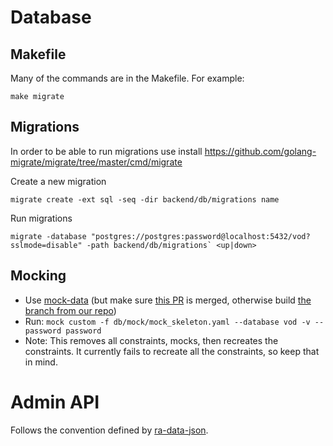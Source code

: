 # Database

## Makefile

Many of the commands are in the Makefile. For example:

```
make migrate
```

## Migrations

In order to be able to run migrations use install https://github.com/golang-migrate/migrate/tree/master/cmd/migrate

Create a new migration

```
migrate create -ext sql -seq -dir backend/db/migrations name
```

Run migrations
```
migrate -database "postgres://postgres:password@localhost:5432/vod?sslmode=disable" -path backend/db/migrations` <up|down>
```

## Mocking
- Use [mock-data](https://github.com/pivotal-gss/mock-data) (but make sure [this PR](https://github.com/pivotal-gss/mock-data/pull/46) is merged, otherwise build [the branch from our repo](https://github.com/BCC-Media/mock-data/tree/feature/custom-and-automock))
- Run: `mock custom -f db/mock/mock_skeleton.yaml --database vod -v --password password`
- Note: This removes all constraints, mocks, then recreates the constraints. It currently fails to recreate all the constraints, so keep that in mind.


# Admin API
Follows the convention defined by [ra-data-json](https://www.npmjs.com/package/ra-data-json-server).